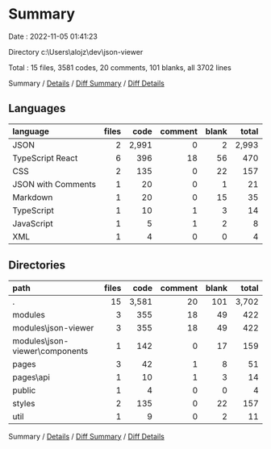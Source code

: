 # Summary

Date : 2022-11-05 01:41:23

Directory c:\\Users\\alojz\\dev\\json-viewer

Total : 15 files,  3581 codes, 20 comments, 101 blanks, all 3702 lines

Summary / [Details](details.md) / [Diff Summary](diff.md) / [Diff Details](diff-details.md)

## Languages
| language | files | code | comment | blank | total |
| :--- | ---: | ---: | ---: | ---: | ---: |
| JSON | 2 | 2,991 | 0 | 2 | 2,993 |
| TypeScript React | 6 | 396 | 18 | 56 | 470 |
| CSS | 2 | 135 | 0 | 22 | 157 |
| JSON with Comments | 1 | 20 | 0 | 1 | 21 |
| Markdown | 1 | 20 | 0 | 15 | 35 |
| TypeScript | 1 | 10 | 1 | 3 | 14 |
| JavaScript | 1 | 5 | 1 | 2 | 8 |
| XML | 1 | 4 | 0 | 0 | 4 |

## Directories
| path | files | code | comment | blank | total |
| :--- | ---: | ---: | ---: | ---: | ---: |
| . | 15 | 3,581 | 20 | 101 | 3,702 |
| modules | 3 | 355 | 18 | 49 | 422 |
| modules\\json-viewer | 3 | 355 | 18 | 49 | 422 |
| modules\\json-viewer\\components | 1 | 142 | 0 | 17 | 159 |
| pages | 3 | 42 | 1 | 8 | 51 |
| pages\\api | 1 | 10 | 1 | 3 | 14 |
| public | 1 | 4 | 0 | 0 | 4 |
| styles | 2 | 135 | 0 | 22 | 157 |
| util | 1 | 9 | 0 | 2 | 11 |

Summary / [Details](details.md) / [Diff Summary](diff.md) / [Diff Details](diff-details.md)